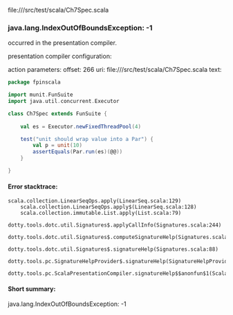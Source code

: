 file://<WORKSPACE>/src/test/scala/Ch7Spec.scala
### java.lang.IndexOutOfBoundsException: -1

occurred in the presentation compiler.

presentation compiler configuration:


action parameters:
offset: 266
uri: file://<WORKSPACE>/src/test/scala/Ch7Spec.scala
text:
```scala
package fpinscala

import munit.FunSuite
import java.util.concurrent.Executor

class Ch7Spec extends FunSuite {
  
    val es = Executor.newFixedThreadPool(4)

    test("unit should wrap value into a Par") {
        val p = unit(10)
        assertEquals(Par.run(es)(@@))
    }

}

```



#### Error stacktrace:

```
scala.collection.LinearSeqOps.apply(LinearSeq.scala:129)
	scala.collection.LinearSeqOps.apply$(LinearSeq.scala:128)
	scala.collection.immutable.List.apply(List.scala:79)
	dotty.tools.dotc.util.Signatures$.applyCallInfo(Signatures.scala:244)
	dotty.tools.dotc.util.Signatures$.computeSignatureHelp(Signatures.scala:101)
	dotty.tools.dotc.util.Signatures$.signatureHelp(Signatures.scala:88)
	dotty.tools.pc.SignatureHelpProvider$.signatureHelp(SignatureHelpProvider.scala:46)
	dotty.tools.pc.ScalaPresentationCompiler.signatureHelp$$anonfun$1(ScalaPresentationCompiler.scala:435)
```
#### Short summary: 

java.lang.IndexOutOfBoundsException: -1